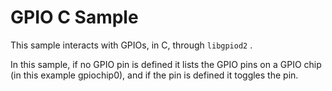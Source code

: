 # GPIO C Sample

This sample interacts with GPIOs, in C, through `libgpiod2` .

In this sample, if no GPIO pin is defined it lists the GPIO pins on a GPIO
chip (in this example gpiochip0), and if the pin is defined it toggles the pin.